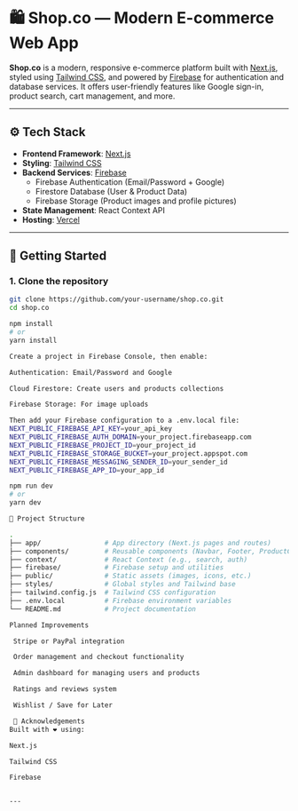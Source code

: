 # 🛍️ Shop.co — Modern E-commerce Web App

**Shop.co** is a modern, responsive e-commerce platform built with [Next.js](https://nextjs.org/), styled using [Tailwind CSS](https://tailwindcss.com/), and powered by [Firebase](https://firebase.google.com/) for authentication and database services. It offers user-friendly features like Google sign-in, product search, cart management, and more.

---

## ⚙️ Tech Stack

- **Frontend Framework**: [Next.js](https://nextjs.org/)
- **Styling**: [Tailwind CSS](https://tailwindcss.com/)
- **Backend Services**: [Firebase](https://firebase.google.com/)
  - Firebase Authentication (Email/Password + Google)
  - Firestore Database (User & Product Data)
  - Firebase Storage (Product images and profile pictures)
- **State Management**: React Context API
- **Hosting**: [Vercel](https://vercel.com/)

---

## 🚀 Getting Started

### 1. Clone the repository

```bash
git clone https://github.com/your-username/shop.co.git
cd shop.co

npm install
# or
yarn install

Create a project in Firebase Console, then enable:

Authentication: Email/Password and Google

Cloud Firestore: Create users and products collections

Firebase Storage: For image uploads

Then add your Firebase configuration to a .env.local file:
NEXT_PUBLIC_FIREBASE_API_KEY=your_api_key
NEXT_PUBLIC_FIREBASE_AUTH_DOMAIN=your_project.firebaseapp.com
NEXT_PUBLIC_FIREBASE_PROJECT_ID=your_project_id
NEXT_PUBLIC_FIREBASE_STORAGE_BUCKET=your_project.appspot.com
NEXT_PUBLIC_FIREBASE_MESSAGING_SENDER_ID=your_sender_id
NEXT_PUBLIC_FIREBASE_APP_ID=your_app_id

npm run dev
# or
yarn dev

📁 Project Structure

.
├── app/                # App directory (Next.js pages and routes)
├── components/         # Reusable components (Navbar, Footer, ProductCard, etc.)
├── context/            # React Context (e.g., search, auth)
├── firebase/           # Firebase setup and utilities
├── public/             # Static assets (images, icons, etc.)
├── styles/             # Global styles and Tailwind base
├── tailwind.config.js  # Tailwind CSS configuration
├── .env.local          # Firebase environment variables
└── README.md           # Project documentation

Planned Improvements

 Stripe or PayPal integration

 Order management and checkout functionality

 Admin dashboard for managing users and products

 Ratings and reviews system

 Wishlist / Save for Later

 🙏 Acknowledgements
Built with ❤️ using:

Next.js

Tailwind CSS

Firebase


---

